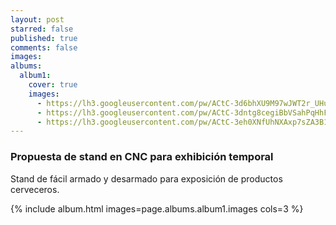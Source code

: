 ```yaml
---
layout: post
starred: false
published: true
comments: false
images:
albums:
  album1:
    cover: true
    images:
      - https://lh3.googleusercontent.com/pw/ACtC-3d6bhXU9M97wJWT2r_UHupERbQXkUqctAQ94FxisP9-sVZ1VnUbbZbd10x3J0Ssn5XW35_MEPzQgrEjugwTtQaTzmI1h_sRftIJNXx77GA9TQ76PCB2xGt_SykwRfga5Fey3nlTOt0XNoty9IwHAbbUhQ=w1572-h806-no?authuser=1
      - https://lh3.googleusercontent.com/pw/ACtC-3dntg8cegiBbVSahPqHhFYDZOuEP6zn4B38TsMHCJ5o1cPfNnoKZjkt0Bu4c4lbCjRT5qzg2JLSxRbH2Y8zwmV19OqqVvUaBTj6I0bjcSSurddTT15Da8qmBNK6hhoRCCpPL74_3P_sV4QTWZawQ0zjmQ=w1572-h806-no?authuser=1
      - https://lh3.googleusercontent.com/pw/ACtC-3eh0XNfUhNXAxp7sZA3B1JlxrubhM-gAwAFsW2pgZQH6C47nvGu319xhE_S4cRoZCDY5pNR9jjJ7E3UDEhRM_Y87OkPwBSypgHoI_RfADp9wQvpf5IOfqFMYo-N9shFDQjoFZH0wmL3bjNOucuAfUu0dw=w1096-h498-no?authuser=1
---
```


### Propuesta de stand en CNC para exhibición temporal
Stand de fácil armado y desarmado para exposición de productos cerveceros.

{% include album.html images=page.albums.album1.images cols=3 %}

<!-- Añadir las fotos -->
